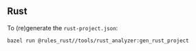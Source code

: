 ## Rust

To (re)generate the `rust-project.json`:

    bazel run @rules_rust//tools/rust_analyzer:gen_rust_project
